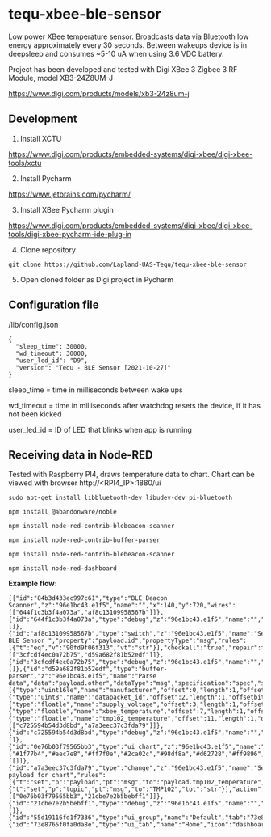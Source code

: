 # tequ-xbee-ble-sensor

Low power XBee temperature sensor. Broadcasts data via Bluetooth low energy approximately every 30 seconds. Between wakeups device is in deepsleep and consumes ~5-10 uA when using 3.6 VDC battery.

Project has been developed and tested with Digi XBee 3 Zigbee 3 RF Module, model XB3-24Z8UM-J

https://www.digi.com/products/models/xb3-24z8um-j


## Development 

1. Install XCTU

https://www.digi.com/products/embedded-systems/digi-xbee/digi-xbee-tools/xctu

2. Install Pycharm

https://www.jetbrains.com/pycharm/

3. Install XBee Pycharm plugin

https://www.digi.com/products/embedded-systems/digi-xbee/digi-xbee-tools/digi-xbee-pycharm-ide-plug-in

4. Clone repository

```
git clone https://github.com/Lapland-UAS-Tequ/tequ-xbee-ble-sensor
```

5. Open cloned folder as Digi project in Pycharm


## Configuration file

/lib/config.json

```
{
  "sleep_time": 30000,
  "wd_timeout": 30000,
  "user_led_id": "D9",
  "version": "Tequ - BLE Sensor [2021-10-27]"
}
```

sleep_time = time in milliseconds between wake ups 

wd_timeout = time in milliseconds after watchdog resets the device, if it has not been kicked

user_led_id = ID of LED that blinks when app is running


## Receiving data in Node-RED 

Tested with Raspberry PI4, draws temperature data to chart. Chart can be viewed with browser http://<RPI4_IP>:1880/ui

```
sudo apt-get install libbluetooth-dev libudev-dev pi-bluetooth
```

```
npm install @abandonware/noble
```
```
npm install node-red-contrib-blebeacon-scanner
```
```
npm install node-red-contrib-buffer-parser
```
```
npm install node-red-contrib-blebeacon-scanner
```
```
npm install node-red-dashboard
```

**Example flow:**

```
[{"id":"84b3d433ec997c61","type":"BLE Beacon Scanner","z":"96e1bc43.e1f5","name":"","x":140,"y":720,"wires":[["644f1c3b3f4a073a","af8c13109958567b"]]},{"id":"644f1c3b3f4a073a","type":"debug","z":"96e1bc43.e1f5","name":"","active":true,"tosidebar":true,"console":false,"tostatus":false,"complete":"true","targetType":"full","statusVal":"","statusType":"auto","x":330,"y":680,"wires":[]},{"id":"af8c13109958567b","type":"switch","z":"96e1bc43.e1f5","name":"Select BLE Sensor ","property":"payload.id","propertyType":"msg","rules":[{"t":"eq","v":"90fd9f06f313","vt":"str"}],"checkall":"true","repair":false,"outputs":1,"x":370,"y":720,"wires":[["3cfcdf4ec0a72b75","d59a682f81b52edf"]]},{"id":"3cfcdf4ec0a72b75","type":"debug","z":"96e1bc43.e1f5","name":"","active":false,"tosidebar":true,"console":false,"tostatus":false,"complete":"true","targetType":"full","statusVal":"","statusType":"auto","x":550,"y":680,"wires":[]},{"id":"d59a682f81b52edf","type":"buffer-parser","z":"96e1bc43.e1f5","name":"Parse data","data":"payload.other","dataType":"msg","specification":"spec","specificationType":"ui","items":[{"type":"uint16le","name":"manufacturer","offset":0,"length":1,"offsetbit":0,"scale":"1","mask":""},{"type":"uint8","name":"datapacket_id","offset":2,"length":1,"offsetbit":0,"scale":"1","mask":""},{"type":"floatle","name":"supply_voltage","offset":3,"length":1,"offsetbit":0,"scale":"0.001","mask":""},{"type":"floatle","name":"xbee_temperature","offset":7,"length":1,"offsetbit":0,"scale":"1","mask":""},{"type":"floatle","name":"tmp102_temperature","offset":11,"length":1,"offsetbit":0,"scale":"1","mask":""}],"swap1":"","swap2":"","swap3":"","swap1Type":"swap","swap2Type":"swap","swap3Type":"swap","msgProperty":"payload","msgPropertyType":"str","resultType":"keyvalue","resultTypeType":"output","multipleResult":false,"fanOutMultipleResult":false,"setTopic":true,"outputs":1,"x":570,"y":720,"wires":[["c725594b54d3d8bd","a7a3eec37c3fda79"]]},{"id":"c725594b54d3d8bd","type":"debug","z":"96e1bc43.e1f5","name":"","active":true,"tosidebar":true,"console":false,"tostatus":false,"complete":"true","targetType":"full","statusVal":"","statusType":"auto","x":730,"y":680,"wires":[]},{"id":"0e76b03f79565bb3","type":"ui_chart","z":"96e1bc43.e1f5","name":"","group":"55d19116fd1f7336","order":0,"width":0,"height":0,"label":"chart","chartType":"line","legend":"false","xformat":"HH:mm:ss","interpolate":"linear","nodata":"","dot":false,"ymin":"","ymax":"","removeOlder":1,"removeOlderPoints":"","removeOlderUnit":"3600","cutout":0,"useOneColor":false,"useUTC":false,"colors":["#1f77b4","#aec7e8","#ff7f0e","#2ca02c","#98df8a","#d62728","#ff9896","#9467bd","#c5b0d5"],"outputs":1,"useDifferentColor":false,"x":970,"y":720,"wires":[[]]},{"id":"a7a3eec37c3fda79","type":"change","z":"96e1bc43.e1f5","name":"Set payload for chart","rules":[{"t":"set","p":"payload","pt":"msg","to":"payload.tmp102_temperature","tot":"msg"},{"t":"set","p":"topic","pt":"msg","to":"TMP102","tot":"str"}],"action":"","property":"","from":"","to":"","reg":false,"x":780,"y":720,"wires":[["0e76b03f79565bb3","21cbe7e2b5bebff1"]]},{"id":"21cbe7e2b5bebff1","type":"debug","z":"96e1bc43.e1f5","name":"","active":true,"tosidebar":true,"console":false,"tostatus":false,"complete":"true","targetType":"full","statusVal":"","statusType":"auto","x":970,"y":680,"wires":[]},{"id":"55d19116fd1f7336","type":"ui_group","name":"Default","tab":"73e8765f0fa0da8e","order":1,"disp":true,"width":"18","collapse":false},{"id":"73e8765f0fa0da8e","type":"ui_tab","name":"Home","icon":"dashboard","disabled":false,"hidden":false}]
```
